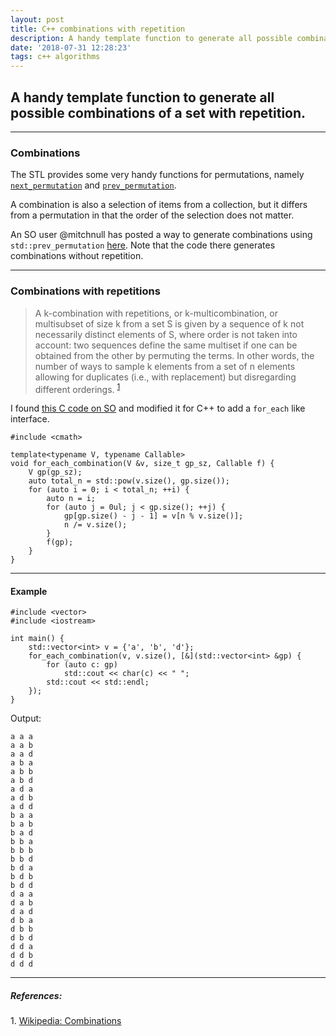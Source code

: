 ```yaml
---
layout: post
title: C++ combinations with repetition
description: A handy template function to generate all possible combinations of a set with repetition
date: '2018-07-31 12:28:23'
tags: c++ algorithms  
---
```


## A handy template function to generate all possible combinations of a set with repetition.

***

### Combinations

The STL provides some very handy functions for permutations, namely [`next_permutation`](http://www.cplusplus.com/reference/algorithm/next_permutation/) and [`prev_permutation`](http://www.cplusplus.com/reference/algorithm/prev_permutation/). 

A combination is also a selection of items from a collection, but it differs from a permutation in that the order of the selection does not matter.

An SO user @mitchnull has posted a way to generate combinations using `std::prev_permutation` [here](https://stackoverflow.com/a/9430993/3490458). Note that the code there generates combinations without repetition.

***

### Combinations with repetitions

> A k-combination with repetitions, or k-multicombination, or multisubset of size k from a set S is given by a sequence of k not necessarily distinct elements of S, where order is not taken into account: two sequences define the same multiset if one can be obtained from the other by permuting the terms. In other words, the number of ways to sample k elements from a set of n elements allowing for duplicates (i.e., with replacement) but disregarding different orderings. <sup>[1](#combination-wikipedia)</sup>

I found [this C code on SO](https://stackoverflow.com/a/23045070/3490458) and modified it for C++ to add a `for_each` like interface.

```
#include <cmath>

template<typename V, typename Callable>
void for_each_combination(V &v, size_t gp_sz, Callable f) {
    V gp(gp_sz);
    auto total_n = std::pow(v.size(), gp.size());
    for (auto i = 0; i < total_n; ++i) {
        auto n = i;
        for (auto j = 0ul; j < gp.size(); ++j) {
            gp[gp.size() - j - 1] = v[n % v.size()];
            n /= v.size();
        }
        f(gp);
    }
}
```

***

#### Example
```
#include <vector>
#include <iostream>

int main() {
    std::vector<int> v = {'a', 'b', 'd'};
    for_each_combination(v, v.size(), [&](std::vector<int> &gp) {
        for (auto c: gp)
            std::cout << char(c) << " ";
        std::cout << std::endl;
    });
}
``` 

Output:
```
a a a 
a a b 
a a d 
a b a 
a b b 
a b d 
a d a 
a d b 
a d d 
b a a 
b a b 
b a d 
b b a 
b b b 
b b d 
b d a 
b d b 
b d d 
d a a 
d a b 
d a d 
d b a 
d b b 
d b d 
d d a 
d d b 
d d d 
```


***

##### References:

<a name="combination-wikipedia">1. </a>[ Wikipedia: Combinations](https://en.wikipedia.org/wiki/Combination)<br/>
